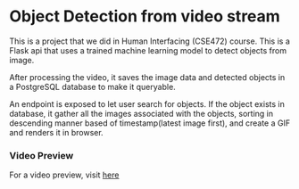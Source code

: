 # Object Detection from video stream

This is a project that we did in Human Interfacing (CSE472) course. 
This is a Flask api that uses a trained machine learning model to detect objects from image.

After processing the video, it saves the image data and detected objects in a PostgreSQL database to make it queryable.

An endpoint is exposed to let user search for objects. If the object exists in database, it gather all the images associated with the objects, sorting in descending manner based of timestamp(latest image first), and create a GIF and renders it in browser.


### Video Preview
For a video preview, visit [here](https://drive.google.com/file/d/1clAhhXCCyyaBQsuVbymbSEkNyn-N3c94/view)